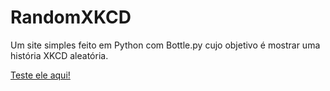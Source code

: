 # RandomXKCD

Um site simples feito em Python com Bottle.py cujo objetivo é mostrar uma história XKCD aleatória.

[Teste ele aqui!](https://random-xkcd-gah.herokuapp.com/)
